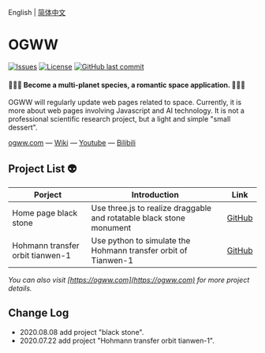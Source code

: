 English | [简体中文](./README.CN.md) 

OGWW
========

[![Issues](https://img.shields.io/github/issues/elliottssu/ogww)](https://github.com/elliottssu/ogww/issues)
[![License](https://img.shields.io/github/license/elliottssu/ogww)](https://github.com/elliottssu/ogww/blob/master/LICENSE)
[![GitHub last commit](https://img.shields.io/github/last-commit/elliottssu/ogww)](https://github.com/elliottssu/ogww)

#### 🚀🚀🚀 Become a multi-planet species, a romantic space application. 🚀🚀🚀 ####

OGWW will regularly update web pages related to space. Currently, it is more about web pages involving Javascript and AI technology. It is not a professional scientific research project, but a light and simple "small dessert".

[ogww.com](https://ogww.com) &mdash;
[Wiki](https://github.com/elliottssu/ogww/wiki) &mdash;
[Youtube](https://www.youtube.com/channel/UCTbY3cmbq3S_LBXGatI91Zg) &mdash;
[Bilibili](https://space.bilibili.com/241402495)

## Project List 👽

|Porject|Introduction|Link|
|------|--------|------|
| Home page black stone | Use three.js to realize draggable and rotatable black stone monument | [GitHub](https://github.com/elliottssu/ogww.git) |
| Hohmann transfer orbit tianwen-1 | Use python to simulate the Hohmann transfer orbit of Tianwen-1 | [GitHub](https://github.com/elliottssu/hohmann-transfer-orbit-tianwen) |


*You can also visit [https://ogww.com](https://ogww.com) for more project details.*

## Change Log

- 2020.08.08 add project "black stone".
- 2020.07.22 add project "Hohmann transfer orbit tianwen-1".
